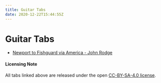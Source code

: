 ```yaml
---
title: Guitar Tabs
date: 2020-12-22T15:44:55Z
---
```


# Guitar Tabs

- [Newport to Fishguard via America - John
  Rodge](/tabs/newport-to-fishguard-via-america.txt)

#### Licensing Note

All tabs linked above are released under the open [CC-BY-SA-4.0
license](https://choosealicense.com/licenses/cc-by-sa-4.0/).
